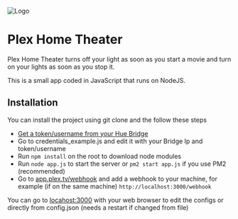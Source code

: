 ![Logo](https://i.imgur.com/QLRJgEn.png)
# Plex Home Theater


Plex Home Theater turns off your light as soon as you start a movie and turn on your lights as soon as you stop it.

This is a small app coded in JavaScript that runs on NodeJS.

## Installation

You can install the project using git clone and the follow these steps


- [Get a token/username from your Hue Bridge](https://www.sitebase.be/generate-phillips-hue-api-token/)
- Go to credentials_example.js and edit it with your Bridge Ip and token/username
- Run `npm install` on the root to download node modules
- Run `node app.js` to start the server or `pm2 start app.js` if you use PM2 (recommended)
- Go to [app.plex.tv/webhook](https://app.plex.tv/desktop/#!/settings/webhooks) and add a webhook to your machine, for example (if on the same machine) `http://localhost:3000/webhook`

You can go to [locahost:3000](http://localhost:3000) with your web browser to edit the configs or directly from config.json (needs a restart if changed from file)